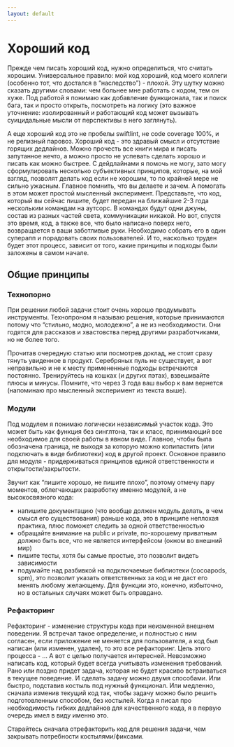 ```yaml
---
layout: default
---
```


<h1>Хороший код</h1>
  <p>Прежде чем писать хороший код, нужно определиться, что считать хорошим. 
  Универсальное правило: мой код хороший, код моего коллеги (особенно тот, что достался в “наследство”) - плохой. 
  Эту шутку можно сказать другими словами: чем больнее мне работать с кодом, тем он хуже. 
  Под работой я понимаю как добавление функционала, так и поиск бага, так и просто открыть, 
  посмотреть на логику (это важное уточнение: изолированный и работающий код может вызывать 
  суицидальные мысли от перспективы в него заглянуть). </p>
  
  <p>А еще хороший код это не пробелы swiftlint, не code coverage 100%, и не релизный паровоз. 
  Хороший код - это здравый смысл и отсутствие горящих дедлайнов. 
  Можно прочесть все книги мира и писать запутанное нечто, а можно просто не успевать сделать 
  хорошо и писать как можно быстрее. С дейдлайнами я помочь не могу, зато могу сформулировать несколько 
  субъективных принципов, которые, на мой взгляд, позволят делать код если не хорошим, то по крайней мере 
  не сильно ужасным. Главное помнить, что вы делаете и зачем. А помогать в этом может простой мысленный эксперимент. 
  Представьте, что код, который вы сейчас пишите, будет передан на ближайшие 2-3 года нескольким командам на аутсорс. 
  В командах будут одни джуны, состав из разных частей света, коммуникации никакой. 
  Но вот, спустя это время, код, а также все, что было написано поверх него, возвращается в ваши заботливые руки. 
  Необходимо собрать его в один суперапп и порадовать своих пользователей. И то, насколько труден будет этот процесс, 
  зависит от того, какие принципы и подходы были заложены в самом начале.</p>

<h2>Общие принципы</h2>
<h3>Технопорно</h3>
  <p>При решении любой задачи стоит очень хорошо продумывать инструменты. Технопроном я называю решения, которые 
  принимаются потому что “стильно, модно, молодежно”, а не из необходимости. Они годятся для рассказов и хвастовства 
  перед другими разработчиками, но не более того. </p>
  
  <p>Прочитав очередную статью или посмотрев доклад, не стоит сразу тянуть увиденное в продукт. 
  Серебряных пуль не существует, а вот неправильно и не к месту примененные подходы встречаются постоянно. 
  Тренируйтесь на кошках (и других пэтах), взвешивайте плюсы и минусы. 
  Помните, что через 3 года ваш выбор к вам вернется (напоминаю про мысленный эксперимент из текста выше).</p>

<h3>Модули</h3>
<p>Под модулем я понимаю логически независимый участок кода. Это может быть как функция без синглтона, так и класс, принимающий все необходимое для своей работы в явном виде. Главное, чтобы была обозначена граница, не выходя за которую можно копипастить (или подключать в виде библиотеки) код в другой проект. Основное правило для модуля - придерживаться принципов единой ответственности и открытости/закрытости.</p>

<p>Звучит как “пишите хорошо, не пишите плохо”, поэтому отмечу пару моментов, облегчающих разработку именно модулей, а не высокосвязного кода:
  <ul>
<li>напишите документацию (что вообще должен модуль делать, в чем смысл его существования) раньше кода, это в принципе неплохая практика, плюс поможет следить за одной ответственностью</li>
<li>обращайте внимание на public и private, по-хорошему приватным должно быть все, что не является интерфейсом (окном во внешний мир)</li>
<li>пишите тесты, хотя бы самые простые, это позволит видеть зависимости</li>
<li>подумайте над разбивкой на подключаемые библиотеки (cocoapods, spm), это позволит указать ответственных за код и не даст его менять любому желающему. Для функции это, конечно, избыточно, но в остальных случаях может быть оправдано.</li>
</ul>

<h3>Рефакторинг</h3>
<p>Рефакторинг - изменение структуры кода при неизменной внешнем поведении. Я встречал такое определение, и полностью с ним согласен, если приложение не меняется для пользователя, а код был написан (или изменен, удален), то это все рефакторинг. Цель этого процесса - … А вот с целью получается интересней. Невозможно написать код, который будет всегда учитывать изменения требований. Рано или поздно придет задача, которая не будет красиво встраиваться в текущее поведение. И сделать задачу можно двумя способами. Или быстро, подставив костыль под нужный функционал. Или медленно, сначала изменив текущий код так, чтобы задачу можно было решить подготовленным способом, без костылей. Когда я писал про необходимость гибких дедлайнов для качественного кода, я в первую очередь имел в виду именно это. </p>
<p>Старайтесь сначала отрефакторить код для решения задачи, чем закрывать потребности костылями/фиксами. </p>

